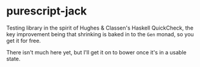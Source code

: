 # purescript-jack

Testing library in the spirit of Hughes & Classen's Haskell QuickCheck,
the key improvement being that shrinking is baked in to the `Gen` monad,
so you get it for free.

There isn't much here yet, but I'll get it on to bower once it's in
a usable state.
